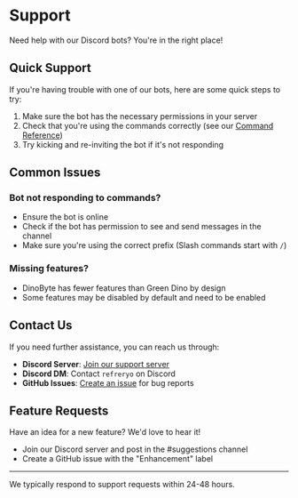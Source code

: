 # Support

Need help with our Discord bots? You're in the right place!

## Quick Support

If you're having trouble with one of our bots, here are some quick steps to try:

1. Make sure the bot has the necessary permissions in your server
2. Check that you're using the commands correctly (see our [Command Reference](docs/commands/))
3. Try kicking and re-inviting the bot if it's not responding

## Common Issues

### Bot not responding to commands?

- Ensure the bot is online
- Check if the bot has permission to see and send messages in the channel
- Make sure you're using the correct prefix (Slash commands start with `/`)

### Missing features?

- DinoByte has fewer features than Green Dino by design
- Some features may be disabled by default and need to be enabled

## Contact Us

If you need further assistance, you can reach us through:

- **Discord Server**: [Join our support server](https://discord.gg/JA8VnRttNU)
- **Discord DM**: Contact `refreryo` on Discord
- **GitHub Issues**: [Create an issue](https://github.com/Refreryo/refreryo-revolution/issues) for bug reports

## Feature Requests

Have an idea for a new feature? We'd love to hear it!

- Join our Discord server and post in the #suggestions channel
- Create a GitHub issue with the "Enhancement" label

---

We typically respond to support requests within 24-48 hours.